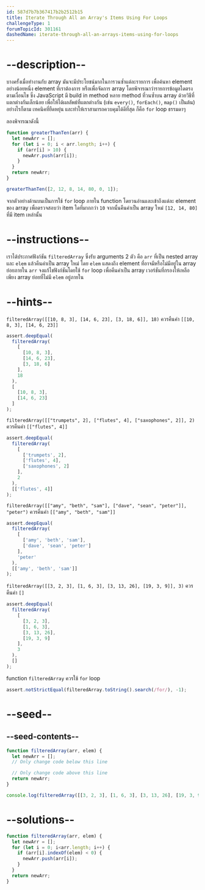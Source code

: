 ```yaml
---
id: 587d7b7b367417b2b2512b15
title: Iterate Through All an Array's Items Using For Loops
challengeType: 1
forumTopicId: 301161
dashedName: iterate-through-all-an-arrays-items-using-for-loops
---
```


# --description--

บางครั้งเมื่อทำงานกับ array มันจะมีประโยชน์มากในการวนซ้ำแต่ละรายการ เพื่อค้นหา element อย่างน้อยหนึ่ง element ที่เราต้องการ หรือเพื่อจัดการ array โดยพิจารณาว่ารายการข้อมูลใดตรงตามเงื่อนไข ซึ่ง JavaScript มี build in method หลาย method ที่วนซ้ำบน array ด้วยวิธีที่แตกต่างกันเล็กน้อย เพื่อให้ได้ผลลัพธ์ที่แตกต่างกัน (เช่น `every()`, `forEach()`, `map()` เป็นต้น) อย่างไรก็ตาม เทคนิคที่ยืดหยุ่น และทำให้เราสามารถควบคุมได้ดีที่สุด ก็คือ `for` loop ธรรมดาๆ

ลองพิจารณาดังนี้

```js
function greaterThanTen(arr) {
  let newArr = [];
  for (let i = 0; i < arr.length; i++) {
    if (arr[i] > 10) {
      newArr.push(arr[i]);
    }
  }
  return newArr;
}

greaterThanTen([2, 12, 8, 14, 80, 0, 1]);
```

จากตัวอย่างด้านบนเป็นการใช้ `for` loop ภายใน function โดยวนอ่านและเข้าถึงแต่ละ element ของ array เพื่อตรวจสอบว่า item ใดที่มากกว่า `10` จากนั้นคืนค่าเป็น array ใหม่ `[12, 14, 80]` ที่มี item เหล่านั้น

# --instructions--

เราได้ประกาศฟังก์ชัน `filteredArray` ซึ่งรับ arguments 2 ตัว คือ `arr` ที่เป็น nested array และ `elem` แล้วคืนค่าเป็น array ใหม่ โดย `elem` แสดงถึง element ที่อาจมีหรือไม่มีอยู่ใน array ย่อยภายใน `arr` จงแก้ไขฟังก์ชันโดยใช้ `for` loop เพื่อคืนค่าเป็น array เวอร์ชันที่กรองให้เหลือเพียง array ย่อยที่ไม่มี `elem` อยู่ภายใน
# --hints--

`filteredArray([[10, 8, 3], [14, 6, 23], [3, 18, 6]], 18)` ควรคืนค่า `[[10, 8, 3], [14, 6, 23]]`

```js
assert.deepEqual(
  filteredArray(
    [
      [10, 8, 3],
      [14, 6, 23],
      [3, 18, 6]
    ],
    18
  ),
  [
    [10, 8, 3],
    [14, 6, 23]
  ]
);
```

`filteredArray([["trumpets", 2], ["flutes", 4], ["saxophones", 2]], 2)` ควรคืนค่า `[["flutes", 4]]`

```js
assert.deepEqual(
  filteredArray(
    [
      ['trumpets', 2],
      ['flutes', 4],
      ['saxophones', 2]
    ],
    2
  ),
  [['flutes', 4]]
);
```

`filteredArray([["amy", "beth", "sam"], ["dave", "sean", "peter"]], "peter")` ควรคืนค่า `[["amy", "beth", "sam"]]`

```js
assert.deepEqual(
  filteredArray(
    [
      ['amy', 'beth', 'sam'],
      ['dave', 'sean', 'peter']
    ],
    'peter'
  ),
  [['amy', 'beth', 'sam']]
);
```

`filteredArray([[3, 2, 3], [1, 6, 3], [3, 13, 26], [19, 3, 9]], 3)` ควรคืนค่า `[]`

```js
assert.deepEqual(
  filteredArray(
    [
      [3, 2, 3],
      [1, 6, 3],
      [3, 13, 26],
      [19, 3, 9]
    ],
    3
  ),
  []
);
```

function `filteredArray` ควรใช้ `for` loop

```js
assert.notStrictEqual(filteredArray.toString().search(/for/), -1);
```

# --seed--

## --seed-contents--

```js
function filteredArray(arr, elem) {
  let newArr = [];
  // Only change code below this line

  // Only change code above this line
  return newArr;
}

console.log(filteredArray([[3, 2, 3], [1, 6, 3], [3, 13, 26], [19, 3, 9]], 3));
```

# --solutions--

```js
function filteredArray(arr, elem) {
  let newArr = [];
  for (let i = 0; i<arr.length; i++) {
    if (arr[i].indexOf(elem) < 0) {
      newArr.push(arr[i]);
    }
  }
  return newArr;
}
```
